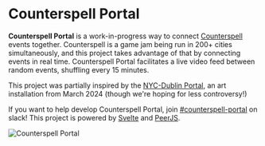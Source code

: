 # Counterspell Portal

**Counterspell Portal** is a work-in-progress way to connect [Counterspell](https://counterspell.hackclub.com/) events together. Counterspell is a game jam being run in 200+ cities simultaneously, and this project takes advantage of that by connecting events in real time. Counterspell Portal facilitates a live video feed between random events, shuffling every 15 minutes.

This project was partially inspired by the [NYC-Dublin Portal](https://en.wikipedia.org/wiki/New_York%E2%80%93Dublin_Portal), an art installation from March 2024 (though we're hoping for less controversy!)

If you want to help develop Counterspell Portal, join [#counterspell-portal](https://hackclub.slack.com/archives/C07S8ECQZ5W) on slack! This project is powered by [Svelte](https://svelte.dev/) and [PeerJS](https://peerjs.com/).

![Counterspell Portal](https://cloud-hxjnak14p-hack-club-bot.vercel.app/0image.png)
